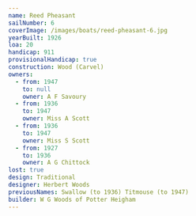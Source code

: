```yaml
---
name: Reed Pheasant
sailNumber: 6
coverImage: /images/boats/reed-pheasant-6.jpg
yearBuilt: 1926
loa: 20
handicap: 911
provisionalHandicap: true
construction: Wood (Carvel)
owners:
  - from: 1947
    to: null
    owner: A F Savoury
  - from: 1936
    to: 1947
    owner: Miss A Scott
  - from: 1936
    to: 1947
    owner: Miss S Scott
  - from: 1927
    to: 1936
    owner: A G Chittock
lost: true
design: Traditional
designer: Herbert Woods
previousNames: Swallow (to 1936) Titmouse (to 1947)
builder: W G Woods of Potter Heigham
---
```

